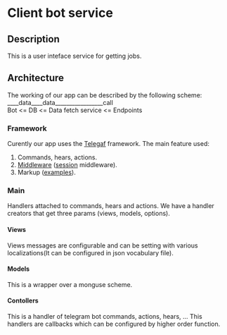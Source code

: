 # Client bot service
## Description
This is a user inteface service for getting jobs.
## Architecture
The working of our app can be described by the following scheme:  
____data____data_________________call  
Bot <= DB <= Data fetch service <= Endpoints
### Framework
Curently our app uses the [Telegaf](https://telegraf.js.org/) framework.
The main feature used:  
1. Commands, hears, actions.  
2. [Middleware](https://telegraf.js.org/#/?id=use) ([session](https://telegraf.js.org/#/?id=session) middleware).  
3. Markup ([examples](https://github.com/telegraf/telegraf/tree/develop/docs/examples/)).  
### Main
Handlers attached to commands, hears and actions. We have a handler creators that get three params (views, models, options). 
#### Views
Views messages are configurable and can be setting with various localizations(It can be configured in json vocabulary file).
#### Models
This is a wrapper over a monguse scheme.
#### Contollers
This is a handler of telegram bot commands, actions, hears, ...
This handlers are callbacks which can be configured by higher order function.
